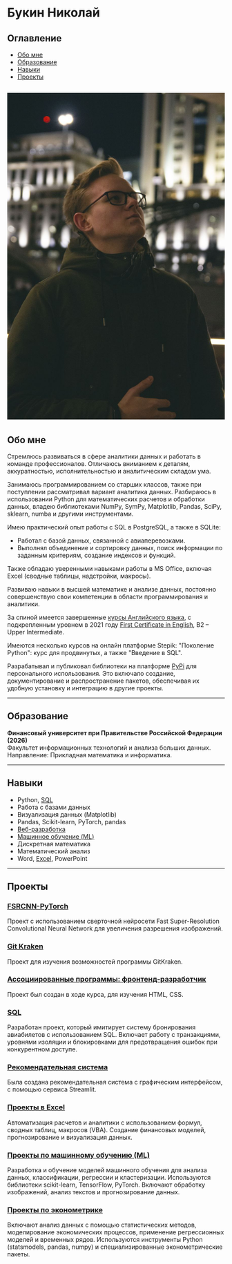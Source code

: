 # Букин Николай

## Оглавление
- [Обо мне](#обо-мне)
- [Образование](#образование)
- [Навыки](#навыки)
- [Проекты](#проекты)

![Мое фото](assets/img/avatar2.jpg)
---

## Обо мне
Стремлюсь развиваться в сфере аналитики данных и работать в команде профессионалов. Отличаюсь вниманием к деталям, аккуратностью, исполнительностью и аналитическим складом ума.

Занимаюсь программированием со старших классов, также при поступлении рассматривал вариант аналитика данных. Разбираюсь в использовании Python для математических расчетов и обработки данных, владею библиотеками NumPy, SymPy, Matplotlib, Pandas, SciPy, sklearn, numba и другими инструментами.

Имею практический опыт работы с SQL в PostgreSQL, а также в SQLite:
- Работал с базой данных, связанной с авиаперевозками.
- Выполнял объединение и сортировку данных, поиск информации по заданным критериям, создание индексов и функций.

Также обладаю уверенными навыками работы в MS Office, включая Excel (сводные таблицы, надстройки, макросы).

Развиваю навыки в высшей математике и анализе данных, постоянно совершенствую свои компетенции в области программирования и аналитики.

За спиной имеется завершенные [курсы Английского языка](https://www.ef.com/wwru/), с подкрепленным уровнем в 2021 году [First Certificate in English](assets/img/StatementOfResultFCE.pdf), B2 – Upper Intermediate.

Имеются несколько курсов на онлайн платформе Stepik: "Поколение Python": курс для продвинутых, а также "Введение в SQL".

Разрабатывал и публиковал библиотеки на платформе [PyPi](https://pypi.org/user/Boo4kin/) для персонального использования. Это включало создание, документирование и распространение пакетов, обеспечивая их удобную установку и интеграцию в другие проекты. 

---

## Образование
**Финансовый университет при Правительстве Российской Федерации (2026)**  
Факультет информационных технологий и анализа больших данных.  
Направление: Прикладная математика и информатика.

---

## Навыки
- Python, [SQL](SQL)
- Работа с базами данных
- Визуализация данных (Matplotlib)
- Pandas, Scikit-learn, PyTorch, pandas
- [Веб-разработка](https://github.com/Boo4kin/ya-practice-frontend)
- [Машинное обучение (ML)](ML)
- Дискретная математика
- Математический анализ
- Word, [Excel](Excel), PowerPoint

---

## Проекты
### [**FSRCNN-PyTorch**](https://github.com/Boo4kin/FSRCNN-ML)
Проект с использованием сверточной нейросети Fast Super-Resolution Convolutional Neural Network для увеличения разрешения изображений.

### [**Git Kraken**](https://github.com/Boo4kin/Kraken?tab=readme-ov-file#%D0%BB%D0%B8%D1%86%D0%B5%D0%BD%D0%B7%D0%B8%D1%8F)
Проект для изучения возможностей программы GitKraken.

### [**Ассоциированные программы: фронтенд-разработчик**](https://github.com/Boo4kin/ya-practice-frontend)
Проект был создан в ходе курса, для изучения HTML, CSS.

### [**SQL**](https://github.com/Boo4kin/Boo4kin/tree/main/SQL)
Разработан проект, который имитирует систему бронирования авиабилетов с использованием SQL. Включает работу с транзакциями, уровнями изоляции и блокировками для предотвращения ошибок при конкурентном доступе.

### [**Рекомендательная система**](https://github.com/Boo4kin/Boo4kin/tree/main/Computer%20Vision)
Была создана рекомендательная система с графическим интерфейсом, с помощью сервиса Streamlit.

### [**Проекты в Excel**](https://github.com/Boo4kin/Boo4kin/tree/main/Excel)
Автоматизация расчетов и аналитики с использованием формул, сводных таблиц, макросов (VBA). Создание финансовых моделей, прогнозирование и визуализация данных.

### [**Проекты по машинному обучению (ML)**](https://github.com/Boo4kin/Boo4kin/tree/main/ML)
Разработка и обучение моделей машинного обучения для анализа данных, классификации, регрессии и кластеризации. Используются библиотеки scikit-learn, TensorFlow, PyTorch. Включают обработку изображений, анализ текстов и прогнозирование данных.

### [**Проекты по эконометрике**](https://github.com/Boo4kin/Boo4kin/tree/main/%D0%AD%D0%BA%D0%BE%D0%BD%D0%BE%D0%BC%D0%B5%D1%82%D1%80%D0%B8%D0%BA%D0%B0)
Включают анализ данных с помощью статистических методов, моделирование экономических процессов, применение регрессионных моделей и временных рядов. Используются инструменты Python (statsmodels, pandas, numpy) и специализированные эконометрические пакеты.


